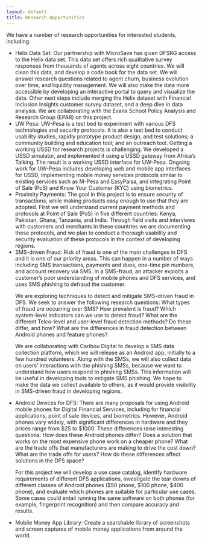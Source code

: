 ```yaml
---
layout: default
title: Research Opportunities
---
```


We have a number of research opportunities for interested students, including:

<ul class="list-group">
  <li class="list-group-item">Helix Data Set: Our partnership with MicroSave has given DFSRG access to the Helix data set. This data set offers rich qualitative survey responses from thousands of agents across eight countries. We will clean this data, and develop a code book for the data set. We will answer research questions related to agent churn, business evolution over time, and liquidity management. We will also make the data more accessible by developing an interactive portal to query and visualize the data.  Other next steps include merging the Helix dataset with Financial Inclusion Insights customer survey dataset, and a deep dive in data analysis. We are collaborating with the Evans School Policy Analysis and Research Group (EPAR) on this project. </li>
<li class="list-group-item">UW Pesa: UW-Pesa is a test bed to experiment with various DFS technologies and security protocols. It is also a test bed to conduct usability studies, rapidly prototype product design, and test solutions; a community building and education tool; and an outreach tool.
Getting a working USSD for research projects is challenging. We developed a USSD simulator, and implemented it using a USSD gateway from Africa’s Talking. The result is a working USSD interface for UW-Pesa.
Ongoing work for UW-Pesa includes developing web and mobile app interfaces for USSD, implementing mobile money services protocols similar to existing services such as M-Pesa and EasyPaisa, and integrating Point of Sale (PoS) and Know Your Customer (KYC) using biometrics.
</li>
<li class="list-group-item">Proximity Payments: The goal in this project is to ensure security of transactions, while making products easy enough to use that they are adopted. First we will understand current payment methods and protocols at Point of Sale (PoS) in five different countries: Kenya, Pakistan, Ghana, Tanzania, and India. Through field visits and interviews with customers and merchants in these countries we are documenting these protocols, and we plan to conduct a thorough usability and security evaluation of these protocols in the context of developing regions.</li>
<li class="list-group-item">SMS-driven Fraud: Risk of fraud is one of the main challenges in DFS and it is one of our priority areas. This can happen in a number of ways including SMS transactions, payments and dues, one-time pin numbers, and account recovery via SMS. In a SMS-fraud, an attacker exploits a customer’s poor understanding of mobile phones and DFS services, and uses SMS phishing to defraud the customer.

We are exploring techniques to detect and mitigate SMS-driven fraud in DFS. We seek to answer the following research questions: What types of fraud are occurring over SMS? How prevalent is fraud? Which system-level indicators can we use to detect fraud? What are the different Telco-level and user-level fraud detection methods? Do these differ, and how? What are the differences in fraud detection between Android phones and feature phones?

We are collaborating with Caribou Digital to develop a SMS data collection platform, which we will release as an Android app, initially to a few hundred volunteers. Along with the SMSs, we will also collect data on users’ interactions with the phishing SMSs, because we want to understand how users respond to phishing SMSs. This information will be useful in developing tools to mitigate SMS phishing. We hope to make the data we collect available to others, as it would provide visibility in SMS-driven fraud in developing regions.</li>
<li class="list-group-item">Android Devices for DFS: There are many proposals for using Android mobile phones for Digital Financial Services, including for financial applications, point of sale devices, and biometrics. However, Android phones vary widely, with significant differences in hardware and they prices range from $25 to $1000. These differences raise interesting questions: How does these Android phones differ? Does a solution that works on the most expensive phone work on a cheaper phone? What are the trade offs that manufacturers are making to drive the cost down? What are the trade offs for users? How do these differences affect solutions in the DFS space?

For this project we will develop a use case catalog, identify hardware requirements of different DFS applications, investigate the tear downs of different classes of Android phones ($50 phone, $100 phone, $400 phone), and evaluate which phones are suitable for particular use cases. Some cases could entail running the same software on both phones (for example, fingerprint recognition) and then compare accuracy and results.</li>
<li class="list-group-item">Mobile Money App Library: Create a searchable library of screenshots and screen captures of mobile money applications from around the world.</li>
  <!--
  <li class="list-group-item">Research Opportunity 4</li>
  <li class="list-group-item">Research Opportunity 5</li>
  -->
</ul>
